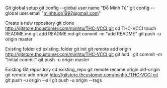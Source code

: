 Git global setup
git config --global user.name "Đỗ Minh Tú"
git config --global user.email "minhtudo1992@gmail.com"

Create a new repository
git clone http://gitstore.thcustomer.com/minhtu/THC-VCCI.git
cd THC-VCCI
touch README.md
git add README.md
git commit -m "add README"
git push -u origin master

Existing folder
cd existing_folder
git init
git remote add origin http://gitstore.thcustomer.com/minhtu/THC-VCCI.git
git add .
git commit -m "Initial commit"
git push -u origin master

Existing Git repository
cd existing_repo
git remote rename origin old-origin
git remote add origin http://gitstore.thcustomer.com/minhtu/THC-VCCI.git
git push -u origin --all
git push -u origin --tags